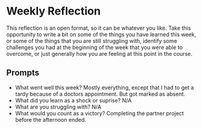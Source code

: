 # Weekly Reflection
This reflection is an open format, so it can be whatever you like. Take this opportunity to write a bit on some of the things you have learned this week, or some of the things that you are still struggling with, identify some challenges you had at the beginning of the week that you were able to overcome, or just generally how you are feeling at this point in the course.

## Prompts
- What went well this week?
Mostly everything, except that I had to get a tardy because of a doctors appointment. But got marked as absent. 
- What did you learn as a shock or suprise?
N/A
- What are you struggling with?
N/A
- What would you count as a victory?
Completing the partner project before the afternoon ended.